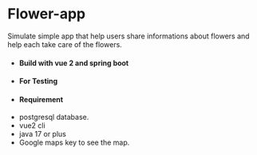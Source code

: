 # Flower-app
Simulate simple app that help users share informations about flowers and help each take care of the flowers.
* ####  Build with vue 2 and spring boot 

* #### For Testing
* #### Requirement
- postgresql database.
- vue2  cli 
- java 17 or plus
- Google maps key to see the map.

